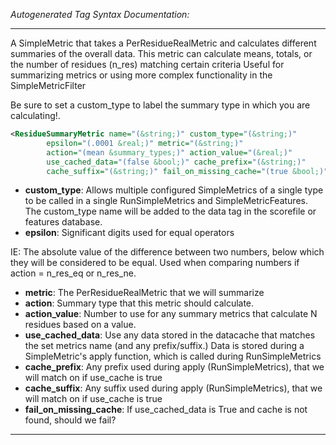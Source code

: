 <!-- THIS IS AN AUTOGENERATED FILE: Don't edit it directly, instead change the schema definition in the code itself. -->

_Autogenerated Tag Syntax Documentation:_

---
A SimpleMetric that takes a PerResidueRealMetric and calculates different summaries of the overall data.
  This metric can calculate means, totals, or the number of residues (n_res) matching certain criteria
  Useful for summarizing metrics or using more complex functionality in the SimpleMetricFilter

  Be sure to set a custom_type to label the summary type in which you are calculating!.

```xml
<ResidueSummaryMetric name="(&string;)" custom_type="(&string;)"
        epsilon="(.0001 &real;)" metric="(&string;)"
        action="(mean &summary_types;)" action_value="(&real;)"
        use_cached_data="(false &bool;)" cache_prefix="(&string;)"
        cache_suffix="(&string;)" fail_on_missing_cache="(true &bool;)" />
```

-   **custom_type**: Allows multiple configured SimpleMetrics of a single type to be called in a single RunSimpleMetrics and SimpleMetricFeatures. 
 The custom_type name will be added to the data tag in the scorefile or features database.
-   **epsilon**: Significant digits used for equal operators

 IE:
  The absolute value of the difference between two numbers, below which they will be considered to be equal.
  Used when comparing numbers if action = n_res_eq or n_res_ne.
-   **metric**: The PerResidueRealMetric that we will summarize
-   **action**: Summary type that this metric should calculate.
-   **action_value**: Number to use for any summary metrics that calculate N residues based on a value.
-   **use_cached_data**: Use any data stored in the datacache that matches the set metrics name (and any prefix/suffix.)  Data is stored during a SimpleMetric's apply function, which is called during RunSimpleMetrics
-   **cache_prefix**: Any prefix used during apply (RunSimpleMetrics), that we will match on if use_cache is true
-   **cache_suffix**: Any suffix used during apply (RunSimpleMetrics), that we will match on if use_cache is true
-   **fail_on_missing_cache**: If use_cached_data is True and cache is not found, should we fail?

---
